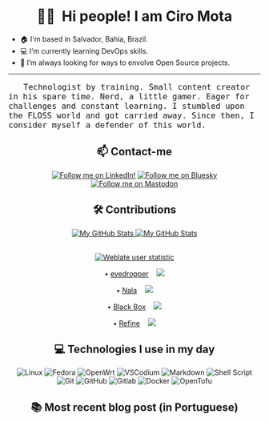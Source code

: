 <div align="center">
  <h1 style="text-align: center">🖖🏽&nbsp;&nbsp;Hi people! I am Ciro Mota</h1>
</div>

- 🏠 I'm based in Salvador, Bahia, Brazil.
- 💻 I’m currently learning DevOps skills.
- 💖 I’m always looking for ways to envolve Open Source projects.

---

<div align="center">
  <p style="text-align:left;text-indent:30px;font-size:16px"><samp>Technologist by training. Small content creator in his spare time. Nerd, a little gamer. Eager for challenges and constant learning. I stumbled upon the FLOSS world and got carried away. Since then, I consider myself a defender of this world.</samp></p>
</div>

<div align="center">
  <h2 style="text-align: center">📫 Contact-me</h2>
</div>

<div align="center">
  <a href="https://www.linkedin.com/in/ciro-mota/" target="blank"><img src="https://img.shields.io/badge/LinkedIn-0A66C2?logo=linkedin&logoColor=fff&style=for-the-badge" alt="Follow me on LinkedIn!" /></a>
  <a href="https://bsky.app/profile/ciromota.bsky.social" target="blank"><img src="https://img.shields.io/badge/Bluesky-0285FF?logo=bluesky&logoColor=fff&style=for-the-badge" alt="Follow me on Bluesky"></a>
  <a href="https://mastodon.social/@ciromota" target="blank"><img src="https://img.shields.io/badge/Mastodon-6364FF?logo=mastodon&logoColor=fff&style=for-the-badge" alt="Follow me on Mastodon"></a>
</div>

<div align="center">
  <h2 style="text-align: center">🛠️ Contributions</h2>
</div>

<div align="center">
<a href="https://github.com/ciro-mota#gh-light-mode-only">
  <img src="https://github-readme-stats-git-masterrstaa-rickstaa.vercel.app/api?username=ciro-mota&hide=commits,prs,issues&show_icons=true&hide_rank=true&theme=default#gh-light-mode-only" alt="My GitHub Stats" />
</a>
<a href="https://github.com/ciro-mota#gh-dark-mode-only">
  <img src="https://github-readme-stats-git-masterrstaa-rickstaa.vercel.app/api?username=ciro-mota&hide=commits,prs,issues&show_icons=true&hide_rank=true&theme=nord#gh-dark-mode-only" alt="My GitHub Stats" />
</a>
</br>
</br>

<p><a href="https://hosted.weblate.org/user/ciro-mota/"><img alt="Weblate user statistic" src="https://img.shields.io/weblate/translations/ciro-mota?style=flat&logo=Weblate&label=Contributions&cacheSeconds=3600"></a></p>

<p>&#8226; <a href="https://github.com/FineFindus/eyedropper">eyedropper</a> &nbsp;&nbsp; <img src="https://img.shields.io/github/stars/FineFindus/eyedropper"></p>

<p>&#8226; <a href="https://gitlab.com/volian/nala">Nala</a> &nbsp;&nbsp; <img src="https://img.shields.io/gitlab/stars/volian/nala?gitlab_url=https%3A%2F%2Fgitlab.com&style=social"></p>

<p>&#8226; <a href="https://gitlab.gnome.org/raggesilver/blackbox">Black Box</a> &nbsp;&nbsp; <img src="https://img.shields.io/gitlab/stars/raggesilver/blackbox?gitlab_url=https%3A%2F%2Fgitlab.gnome.org&style=social"></p>

<p>&#8226; <a href="https://gitlab.gnome.org/TheEvilSkeleton/Refine">Refine</a> &nbsp;&nbsp; <img src="https://img.shields.io/gitlab/stars/TheEvilSkeleton/Refine?gitlab_url=https%3A%2F%2Fgitlab.gnome.org&style=social"></p>
</div>

<div align="center">
  <h2 style="text-align: center">💻 Technologies I use in my day</h2>
</div>

<div style="display: inline_block" align="center">
  <img alt="Linux" src="https://img.shields.io/badge/Linux-FCC624?style=for-the-badge&logo=linux&logoColor=black" /> 
  <img alt="Fedora" src="https://img.shields.io/badge/Fedora-51A2DA?style=for-the-badge&logo=fedora&logoColor=white" /> 
  <img alt="OpenWrt" src="https://img.shields.io/badge/OpenWrt-00B5E2?style=for-the-badge&logo=OpenWrt&logoColor=white" />
  <img alt="VSCodium" src="https://img.shields.io/badge/VSCodium-2F80ED?style=for-the-badge&logo=vscodium&logoColor=white"/> 
  <img alt="Markdown" src="https://img.shields.io/badge/Markdown-000000?style=for-the-badge&logo=markdown&logoColor=white" /> 
  <img alt="Shell Script" src="https://img.shields.io/badge/shell_script-%23121011.svg?style=for-the-badge&logo=gnu-bash&logoColor=white"/> 
  <img alt="Git" src="https://img.shields.io/badge/git-%23F05033.svg?style=for-the-badge&logo=git&logoColor=white"/> 
  <img alt="GitHub" src="https://img.shields.io/badge/github-%23121011.svg?style=for-the-badge&logo=github&logoColor=white"/> 
  <img alt="Gitlab" src="https://img.shields.io/badge/GitLab-330F63?style=for-the-badge&logo=gitlab&logoColor=white" />
  <img alt="Docker" src="https://img.shields.io/badge/docker-%230db7ed.svg?style=for-the-badge&logo=docker&logoColor=white"/>
  <img alt="OpenTofu" src="https://img.shields.io/badge/OpenTofu-FFDA18?logo=opentofu&logoColor=000&style=for-the-badge" >
</div>

<div align="center">
  <h2 style="text-align: center"> 📚 Most recent blog post (in Portuguese)</h2>
</div>
<!-- BLOG-POST-LIST:START -->
<!-- BLOG-POST-LIST:END -->
